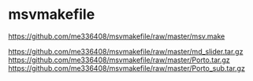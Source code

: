 msvmakefile
===========
https://github.com/me336408/msvmakefile/raw/master/msv.make

https://github.com/me336408/msvmakefile/raw/master/md_slider.tar.gz
https://github.com/me336408/msvmakefile/raw/master/Porto.tar.gz
https://github.com/me336408/msvmakefile/raw/master/Porto_sub.tar.gz

